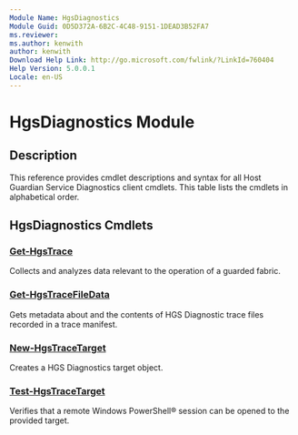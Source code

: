 ```yaml
---
Module Name: HgsDiagnostics
Module Guid: 0D5D372A-6B2C-4C48-9151-1DEAD3B52FA7
ms.reviewer:
ms.author: kenwith
author: kenwith
Download Help Link: http://go.microsoft.com/fwlink/?LinkId=760404
Help Version: 5.0.0.1
Locale: en-US
---
```


# HgsDiagnostics Module
## Description
This reference provides cmdlet descriptions and syntax for all Host Guardian Service Diagnostics client cmdlets. This table lists the cmdlets in alphabetical order.

## HgsDiagnostics Cmdlets
### [Get-HgsTrace](Get-HgsTrace.md)
Collects and analyzes data relevant to the operation of a guarded fabric.

### [Get-HgsTraceFileData](Get-HgsTraceFileData.md)
Gets metadata about and the contents of HGS Diagnostic trace files recorded in a trace manifest.

### [New-HgsTraceTarget](New-HgsTraceTarget.md)
Creates a HGS Diagnostics target object.

### [Test-HgsTraceTarget](Test-HgsTraceTarget.md)
Verifies that a remote Windows PowerShell® session can be opened to the provided target.

